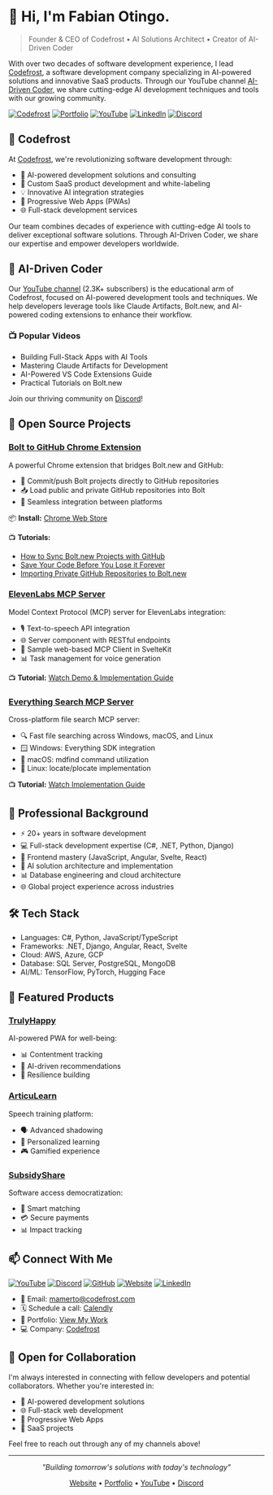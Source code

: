 # 👋 Hi, I'm Fabian Otingo.

> Founder & CEO of Codefrost • AI Solutions Architect • Creator of AI-Driven Coder

With over two decades of software development experience, I lead [Codefrost](https://codefrost.dev), a software development company specializing in AI-powered solutions and innovative SaaS products. Through our YouTube channel [AI-Driven Coder](https://youtube.com/@aidrivencoder), we share cutting-edge AI development techniques and tools with our growing community.

[![Codefrost](https://img.shields.io/badge/Codefrost-Visit-purple)](https://codefrost.dev)
[![Portfolio](https://img.shields.io/badge/Portfolio-Visit-green)](https://mamerto.codefrost.dev/)
[![YouTube](https://img.shields.io/badge/YouTube-2.3K-red)](https://youtube.com/@aidrivencoder)
[![LinkedIn](https://img.shields.io/badge/LinkedIn-Connect-blue)](https://linkedin.com/in/mamerto)
[![Discord](https://img.shields.io/badge/Discord-Join-7289DA)](https://aidrivencoder.com/discord)

## 🏢 Codefrost

At [Codefrost](https://codefrost.dev), we're revolutionizing software development through:
- 🤖 AI-powered development solutions and consulting
- 🚀 Custom SaaS product development and white-labeling
- 💡 Innovative AI integration strategies
- 📱 Progressive Web Apps (PWAs)
- 🌐 Full-stack development services

Our team combines decades of experience with cutting-edge AI tools to deliver exceptional software solutions. Through AI-Driven Coder, we share our expertise and empower developers worldwide.

## 🎥 AI-Driven Coder

Our [YouTube channel](https://youtube.com/@aidrivencoder) (2.3K+ subscribers) is the educational arm of Codefrost, focused on AI-powered development tools and techniques. We help developers leverage tools like Claude Artifacts, Bolt.new, and AI-powered coding extensions to enhance their workflow.

### 📺 Popular Videos
- Building Full-Stack Apps with AI Tools
- Mastering Claude Artifacts for Development
- AI-Powered VS Code Extensions Guide
- Practical Tutorials on Bolt.new

Join our thriving community on [Discord](https://aidrivencoder.com/discord)!

## 🚀 Open Source Projects

### [Bolt to GitHub Chrome Extension](https://github.com/mamertofabian/bolt-to-github)
A powerful Chrome extension that bridges Bolt.new and GitHub:
- 🔄 Commit/push Bolt projects directly to GitHub repositories
- 📥 Load public and private GitHub repositories into Bolt
- 🔗 Seamless integration between platforms

📦 **Install:** [Chrome Web Store](https://aidrivencoder.com/bolt-to-github)

📺 **Tutorials:**
- [How to Sync Bolt.new Projects with GitHub](https://youtu.be/7C03DNw9ZHI)
- [Save Your Code Before You Lose it Forever](https://youtu.be/Yfnu67nbhNU)
- [Importing Private GitHub Repositories to Bolt.new](https://youtu.be/d9NqXRoroi0)

### [ElevenLabs MCP Server](https://github.com/mamertofabian/elevenlabs-mcp-server)
Model Context Protocol (MCP) server for ElevenLabs integration:
- 🎙️ Text-to-speech API integration
- 🌐 Server component with RESTful endpoints
- 🎨 Sample web-based MCP Client in SvelteKit
- 📊 Task management for voice generation

📺 **Tutorial:** [Watch Demo & Implementation Guide](https://www.youtube.com/watch?v=FJdV-iE_Tps)

### [Everything Search MCP Server](https://github.com/mamertofabian/mcp-everything-search)
Cross-platform file search MCP server:
- 🔍 Fast file searching across Windows, macOS, and Linux
- 🪟 Windows: Everything SDK integration
- 🍎 macOS: mdfind command utilization
- 🐧 Linux: locate/plocate implementation

📺 **Tutorial:** [Watch Implementation Guide](https://www.youtube.com/watch?v=A0spAPTD4XY)

## 💼 Professional Background

- ⚡ 20+ years in software development
- 💻 Full-stack development expertise (C#, .NET, Python, Django)
- 🎨 Frontend mastery (JavaScript, Angular, Svelte, React)
- 🤖 AI solution architecture and implementation
- 📊 Database engineering and cloud architecture
- 🌐 Global project experience across industries

## 🛠️ Tech Stack

- Languages: C#, Python, JavaScript/TypeScript
- Frameworks: .NET, Django, Angular, React, Svelte
- Cloud: AWS, Azure, GCP
- Database: SQL Server, PostgreSQL, MongoDB
- AI/ML: TensorFlow, PyTorch, Hugging Face

## 🌟 Featured Products

### [TrulyHappy](https://trulyhappy.app)
AI-powered PWA for well-being:
- 📊 Contentment tracking
- 🎯 AI-driven recommendations
- 💪 Resilience building

### [ArticuLearn](https://articulearn.app)
Speech training platform:
- 🗣️ Advanced shadowing
- 🎯 Personalized learning
- 🎮 Gamified experience

### [SubsidyShare](https://subsidyshare.com)
Software access democratization:
- 🤝 Smart matching
- 💳 Secure payments
- 📊 Impact tracking

## 📫 Connect With Me

[![YouTube](https://img.shields.io/badge/YouTube-FF0000?style=for-the-badge&logo=youtube&logoColor=white)](https://youtube.com/@aidrivencoder)
[![Discord](https://img.shields.io/badge/Discord-7289DA?style=for-the-badge&logo=discord&logoColor=white)](https://aidrivencoder.com/discord)
[![GitHub](https://img.shields.io/badge/GitHub-100000?style=for-the-badge&logo=github&logoColor=white)](https://github.com/aidrivencoder)
[![Website](https://img.shields.io/badge/Website-4CAF50?style=for-the-badge&logo=google-chrome&logoColor=white)](https://codefrost.dev)
[![LinkedIn](https://img.shields.io/badge/LinkedIn-0077B5?style=for-the-badge&logo=linkedin&logoColor=white)](https://linkedin.com/in/mamerto)

- 📧 Email: mamerto@codefrost.com
- 🗓️ Schedule a call: [Calendly](https://calendly.com/mamerto/30min)
- 💼 Portfolio: [View My Work](https://mamerto.codefrost.dev/)
- 💻 Company: [Codefrost](https://codefrost.dev)

## 🤝 Open for Collaboration

I'm always interested in connecting with fellow developers and potential collaborators. Whether you're interested in:

- 🤖 AI-powered development solutions
- 🌐 Full-stack web development
- 📱 Progressive Web Apps
- 🚀 SaaS projects

Feel free to reach out through any of my channels above!

---

<div align="center">

*"Building tomorrow's solutions with today's technology"*

[Website](https://codefrost.dev) • [Portfolio](https://mamerto.codefrost.dev/) • [YouTube](https://youtube.com/@aidrivencoder) • [Discord](https://aidrivencoder.com/discord)

</div>
